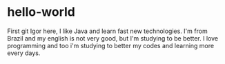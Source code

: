# hello-world
First git
Igor here, I like Java and learn fast new technologies.
I'm from Brazil and my english is not very good, but I'm studying to be better.
I love programming and too i'm studying to better my codes and learning more every days.
